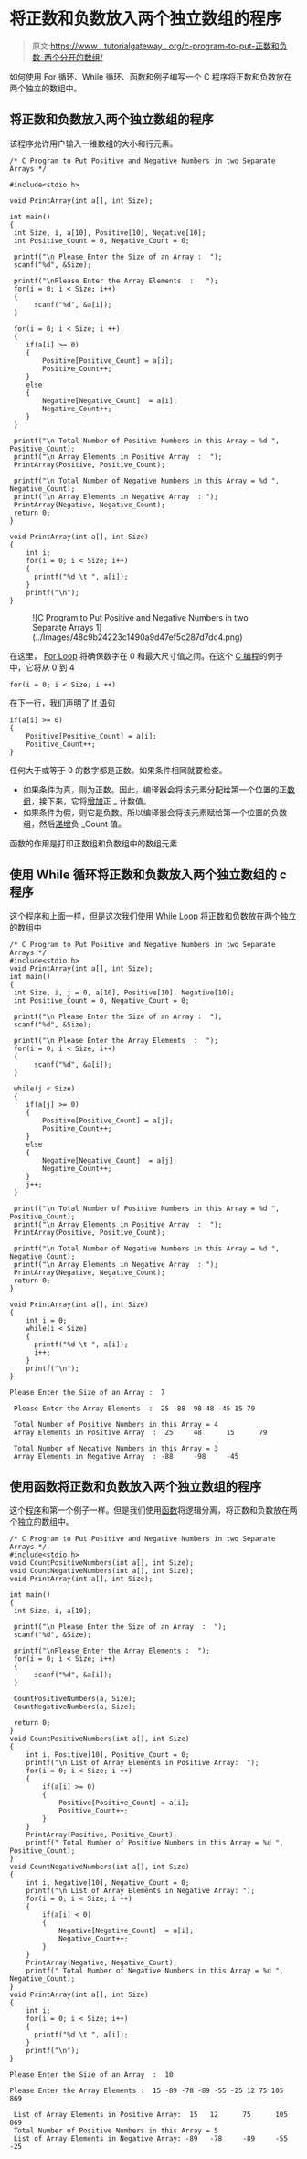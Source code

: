 # 将正数和负数放入两个独立数组的程序

> 原文:[https://www . tutorialgateway . org/c-program-to-put-正数和负数-两个分开的数组/](https://www.tutorialgateway.org/c-program-to-put-positive-and-negative-numbers-in-two-separate-arrays/)

如何使用 For 循环、While 循环、函数和例子编写一个 C 程序将正数和负数放在两个独立的数组中。

## 将正数和负数放入两个独立数组的程序

该程序允许用户输入一维数组的大小和行元素。

```
/* C Program to Put Positive and Negative Numbers in two Separate Arrays */

#include<stdio.h>

void PrintArray(int a[], int Size);

int main()
{
 int Size, i, a[10], Positive[10], Negative[10];
 int Positive_Count = 0, Negative_Count = 0;

 printf("\n Please Enter the Size of an Array :  ");
 scanf("%d", &Size);

 printf("\nPlease Enter the Array Elements  :   ");
 for(i = 0; i < Size; i++)
 {
      scanf("%d", &a[i]);
 }

 for(i = 0; i < Size; i ++)
 {
 	if(a[i] >= 0)
 	{
 		Positive[Positive_Count] = a[i];
 		Positive_Count++;
	}
	else
	{
		Negative[Negative_Count]  = a[i];
	 	Negative_Count++;
	}
 }

 printf("\n Total Number of Positive Numbers in this Array = %d ", Positive_Count);
 printf("\n Array Elements in Positive Array  :  ");
 PrintArray(Positive, Positive_Count);

 printf("\n Total Number of Negative Numbers in this Array = %d ", Negative_Count);
 printf("\n Array Elements in Negative Array  : ");
 PrintArray(Negative, Negative_Count);
 return 0;
}

void PrintArray(int a[], int Size)
{
	int i;		
 	for(i = 0; i < Size; i++)
  	{
      printf("%d \t ", a[i]);
    }
    printf("\n");
}
```

<figure class="wp-block-image">![C Program to Put Positive and Negative Numbers in two Separate Arrays 1](../Images/48c9b24223c1490a9d47ef5c287d7dc4.png)</figure>

在这里， [For Loop](https://www.tutorialgateway.org/for-loop-in-c-programming/) 将确保数字在 0 和最大尺寸值之间。在这个 [C 编程](https://www.tutorialgateway.org/c-programming/)的例子中，它将从 0 到 4

```
for(i = 0; i < Size; i ++)

```

在下一行，我们声明了 [If 语句](https://www.tutorialgateway.org/if-statement-in-c/ "If Statement in C")

```
if(a[i] >= 0) 
{
    Positive[Positive_Count] = a[i]; 
    Positive_Count++; 
}
```

任何大于或等于 0 的数字都是正数。如果条件相同就要检查。

*   如果条件为真，则为正数。因此，编译器会将该元素分配给第一个位置的正[数组](https://www.tutorialgateway.org/array-in-c/)，接下来，它将[增加](https://www.tutorialgateway.org/increment-and-decrement-operators-in-c/)正 _ 计数值。
*   如果条件为假，则它是负数。所以编译器会将该元素赋给第一个位置的负数组，然后[递增](https://www.tutorialgateway.org/increment-and-decrement-operators-in-c/)负 _Count 值。

函数的作用是打印正数组和负数组中的数组元素

## 使用 While 循环将正数和负数放入两个独立数组的 c 程序

这个程序和上面一样，但是这次我们使用 [While Loop](https://www.tutorialgateway.org/while-loop-in-c/) 将正数和负数放在两个独立的数组中

```
/* C Program to Put Positive and Negative Numbers in two Separate Arrays */
#include<stdio.h>
void PrintArray(int a[], int Size);
int main()
{
 int Size, i, j = 0, a[10], Positive[10], Negative[10];
 int Positive_Count = 0, Negative_Count = 0;

 printf("\n Please Enter the Size of an Array :  ");
 scanf("%d", &Size);

 printf("\n Please Enter the Array Elements  :  ");
 for(i = 0; i < Size; i++)
 {
      scanf("%d", &a[i]);
 }

 while(j < Size)
 {
 	if(a[j] >= 0)
 	{
 		Positive[Positive_Count] = a[j];
 		Positive_Count++;
	}
	else
	{
		Negative[Negative_Count]  = a[j];
	 	Negative_Count++;
	}
	j++;
 }

 printf("\n Total Number of Positive Numbers in this Array = %d ", Positive_Count);
 printf("\n Array Elements in Positive Array  :  ");
 PrintArray(Positive, Positive_Count);

 printf("\n Total Number of Negative Numbers in this Array = %d ", Negative_Count);
 printf("\n Array Elements in Negative Array  : ");
 PrintArray(Negative, Negative_Count);
 return 0;
}

void PrintArray(int a[], int Size)
{
	int i = 0;		
 	while(i < Size)
  	{
      printf("%d \t ", a[i]);
      i++;
    }
    printf("\n");
}
```

```
Please Enter the Size of an Array :  7

 Please Enter the Array Elements  :  25 -88 -98 48 -45 15 79

 Total Number of Positive Numbers in this Array = 4 
 Array Elements in Positive Array  :  25 	 48 	 15 	 79 	 

 Total Number of Negative Numbers in this Array = 3 
 Array Elements in Negative Array  : -88 	 -98 	 -45 
```

## 使用函数将正数和负数放入两个独立数组的程序

这个[程序](https://www.tutorialgateway.org/c-programming-examples/)和第一个例子一样。但是我们使用[函数](https://www.tutorialgateway.org/functions-in-c/)将逻辑分离，将正数和负数放在两个独立的数组中。

```
/* C Program to Put Positive and Negative Numbers in two Separate Arrays */
#include<stdio.h>
void CountPositiveNumbers(int a[], int Size);
void CountNegativeNumbers(int a[], int Size);
void PrintArray(int a[], int Size);

int main()
{
 int Size, i, a[10];

 printf("\n Please Enter the Size of an Array  :  ");
 scanf("%d", &Size);

 printf("\nPlease Enter the Array Elements :  ");
 for(i = 0; i < Size; i++)
 {
      scanf("%d", &a[i]);
 }

 CountPositiveNumbers(a, Size);
 CountNegativeNumbers(a, Size);

 return 0;
}
void CountPositiveNumbers(int a[], int Size)
{
	int i, Positive[10], Positive_Count = 0;
	printf("\n List of Array Elements in Positive Array:  ");
	for(i = 0; i < Size; i ++)
	{
	 	if(a[i] >= 0)
 		{
 			Positive[Positive_Count] = a[i];
 			Positive_Count++;
		}
	}
	PrintArray(Positive, Positive_Count);
	printf(" Total Number of Positive Numbers in this Array = %d ", Positive_Count);
}
void CountNegativeNumbers(int a[], int Size)
{
	int i, Negative[10], Negative_Count = 0;
	printf("\n List of Array Elements in Negative Array: ");
	for(i = 0; i < Size; i ++)
	{
	 	if(a[i] < 0)
 		{
 			Negative[Negative_Count]  = a[i];
 			Negative_Count++;
		}
	}
	PrintArray(Negative, Negative_Count);	
	printf(" Total Number of Negative Numbers in this Array = %d ", Negative_Count);
}
void PrintArray(int a[], int Size)
{
	int i;		
 	for(i = 0; i < Size; i++)
  	{
      printf("%d \t ", a[i]);
    }
    printf("\n");
}
```

```
Please Enter the Size of an Array  :  10

Please Enter the Array Elements :  15 -89 -78 -89 -55 -25 12 75 105 869

 List of Array Elements in Positive Array:  15 	 12 	 75 	 105 	 869 	 
 Total Number of Positive Numbers in this Array = 5 
 List of Array Elements in Negative Array: -89 	 -78 	 -89 	 -55 	 -25 
```